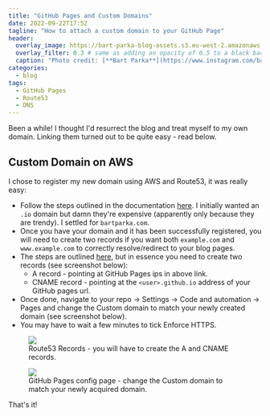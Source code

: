 ```yaml
---
title: "GitHub Pages and Custom Domains"
date: 2022-09-22T17:52
tagline: "How to attach a custom domain to your GitHub Page"
header:
  overlay_image: https://bart-parka-blog-assets.s3.eu-west-2.amazonaws.com/images/overlays/docker-terraform.jpg
  overlay_filter: 0.3 # same as adding an opacity of 0.5 to a black background
  caption: "Photo credit: [**Bart Parka**](https://www.instagram.com/bart_parka/)"
categories:
  - blog
tags:
  - GitHub Pages
  - Route53
  - DNS
---
```


Been a while! I thought I'd resurrect the blog and treat myself to my own domain. Linking them turned out to be quite easy - read below.

## Custom Domain on AWS

I chose to register my new domain using AWS and Route53, it was really easy:

* Follow the steps outlined in the documentation [here](https://docs.aws.amazon.com/Route53/latest/DeveloperGuide/domain-register.html#domain-register-procedure). I initially wanted an `.io` domain but damn they're expensive (apparently only because they are trendy). I settled for `bartparka.com`.
* Once you have your domain and it has been successfully registered, you will need to create two records if you want both `example.com` and `www.example.com` to correctly resolve/redirect to your blog pages.
* The steps are outlined [here](https://docs.github.com/en/pages/configuring-a-custom-domain-for-your-github-pages-site/managing-a-custom-domain-for-your-github-pages-site), but in essence you need to create two records (see screenshot below):
  * A record - pointing at GitHub Pages ips in above link.
  * CNAME record - pointing at the `<user>.github.io` address of your GitHub pages url.
* Once done, navigate to your repo -> Settings -> Code and automation -> Pages and change the Custom domain to match your newly created domain (see screenshot below).
* You may have to wait a few minutes to tick Enforce HTTPS.

<figure>
  <img src="https://bart-parka-blog-assets.s3.eu-west-2.amazonaws.com/images/2022-09-23-github-pages-domain/aws-screenshot.png">
  <figcaption>Route53 Records - you will have to create the A and CNAME records.</figcaption>
</figure>

<figure>
  <img src="https://bart-parka-blog-assets.s3.eu-west-2.amazonaws.com/images/2022-09-23-github-pages-domain/github-screenshot.png">
  <figcaption>GitHub Pages config page - change the Custom domain to match your newly acquired domain.</figcaption>
</figure>

That's it! 
